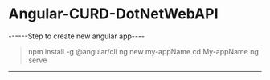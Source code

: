 # Angular-CURD-DotNetWebAPI
------Step to create new angular app----
> npm install -g @angular/cli
> ng new my-appName
> cd My-appName
> ng serve
---------------------
